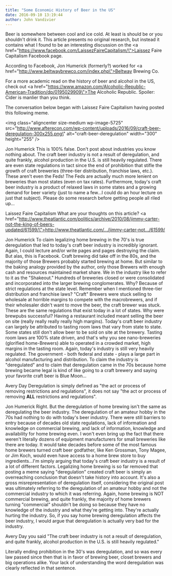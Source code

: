 ```yaml
---
title: "Some Economic History of Beer in the US"
date: 2016-09-10 13:19:44
author: John Vandivier
---
```




Beer is somewhere between cool and ice cold. At least is should be or you shouldn't drink it. This article presents no original research, but instead it contains what I found to be an interesting discussion on the <a href=\"https://www.facebook.com/LaissezFaireCapitalism/\">Laissez Faire Capitalism</a> Facebook page.

According to Facebook, Jon Humerick (formerly?) worked for <a href=\"http://www.beltwaybrewco.com/index.php\">Beltway Brewing Co</a>.

For a more academic read on the history of beer and alcohol in the US, check out <a href=\"https://www.amazon.com/Alcoholic-Republic-American-Tradition/dp/0195029909\">The Alcoholic Republic</a>. Spoiler: Cider is manlier than you think.

The conversation below began with Laissez Faire Capitalism having posted this following meme.

<img class=\"aligncenter size-medium wp-image-5725\" src=\"http://www.afterecon.com/wp-content/uploads/2016/09/craft-beer-deregulation-300x255.png\" alt=\"craft-beer-deregulation\" width=\"300\" height=\"255\" />

Jon Humerick
This is 100% false. Don't post about industries you know nothing about. The craft beer industry is not a result of deregulation, and quite frankly, alcohol production in the U.S. is still heavily regulated. There are even state regulations in tact since the end of prohibition that stifle the growth of craft breweries (three-tier distribution, franchise laws, etc.). These aren't even the Feds! The Feds are actually much more lenient on breweries than most states (even on tax rates). Furthermore, today's craft beer industry is a product of relaxed laws in some states and a growing demand for beer variety (just to name a few...I could do an hour lecture on just that subject). Please do some research before getting people all riled up...

Laissez Faire Capitalism
What are your thoughts on this article? <a href=\"http://www.theatlantic.com/politics/archive/2010/08/jimmy-carter-not-the-king-of-beers-updated/61599/\">http://www.theatlantic.com/.../jimmy-carter-not.../61599/</a>

Jon Humerick
To claim legalizing home brewing in the 70's is true deregulation that led to today's craft beer industry is incredibly ignorant. Again, I could lecture and/or write pages and pages destroying the claim. But alas, this is Facebook. Craft brewing did take off in the 80s, and the majority of those Brewers probably started brewing at home. But similar to the baking analogy provided by the author, only those Brewers with enough cash and resources maintained market share. We in the industry like to refer to it as the \"Shakeout.\" Hundreds of breweries closed or were consolidated and incorporated into the larger brewing conglomerates. Why? Because of strict regulations at the state level. Remember when I mentioned three-tier distribution and franchise laws? \"Craft\" Brewers were stuck selling to wholesale at horrible margins to compete with the macrobrewers, and if their wholesaler didn't want to move the beer, the craft brewer was stuck. These are the same regulations that exist today in a lot of states. Why were brewpubs successful? Having a restaurant included meant selling the beer on site (really really really really high margins). Today's craft beer industry can largely be attributed to tasting room laws that vary from state to state. Some states still don't allow beer to be sold on site at the brewery. Tasting room laws are 100% state driven, and that's why you see nano-breweries (glorified home-Brewers) able to operated in a crowded market, high margins in the tasting room. Again, today's industry is still very heavily regulated. The government - both federal and state - plays a large part in alcohol manufacturing and distribution. To claim the industry is \"deregulated\" and to claim that deregulation came in the 70s because home brewing became legal is kind of like going to a craft brewery and saying your favorite craft beer is Blue Moon...

Avery Day
Deregulation is simply defined as \"the act or process of removing restrictions and regulations\", it does not say \"the act or process of removing __ALL__ restrictions and regulations\".

Jon Humerick
Right. But the deregulation of home brewing isn't the same as deregulating the beer industry. The deregulation of an amateur hobby in the 70s had nothing to do with today's beer industry. There were still barriers to entry because of decades old state regulations, lack of information and knowledge on commercial brewing, and lack of information, knowledge and availability for home brewing even. I won't even bring up the fact that there weren't literally dozens of equipment manufacturers for small breweries like there are today. It would take decades before some of the most famous home brewers turned craft beer godfather, like Ken Grossman, Tony Magee, or Jim Koch, would even have access to a home brew store to buy ingredients...I'm simply arguing that today's craft beer industry is a result of a lot of different factors. Legalizing home brewing is so far removed that posting a meme saying \"deregulation\" created craft beer is simply an overreaching conclusion that doesn't take history into account. It's also a gross misrepresentation of deregulation itself, considering the original post was ultimately referring to the deregulation of an amateur hobby and not the commercial industry to which it was referring. Again, home brewing is NOT commercial brewing, and quite frankly, the majority of home brewers turning \"commercial\" shouldn't be doing so because they have no knowledge of the industry and what they're getting into. They're actually hurting the industry. So, if you say home brewing deregulation affects the beer industry, I would argue that deregulation is actually very bad for the industry.

Avery Day
you said \"The craft beer industry is not a result of deregulation, and quite frankly, alcohol production in the U.S. is still heavily regulated.\"

Literally ending prohibition in the 30's was deregulation, and so was every law passed since then that is in favor of brewing beer, closet brewers and big operations alike. Your lack of understanding the word deregulation was clearly reflected in that sentence.